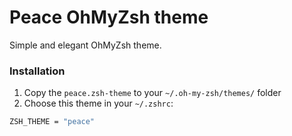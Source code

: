# Peace OhMyZsh theme

Simple and elegant OhMyZsh theme.

### Installation

1. Copy the `peace.zsh-theme` to your `~/.oh-my-zsh/themes/` folder
2. Choose this theme in your `~/.zshrc`:

```bash
ZSH_THEME = "peace"
```

